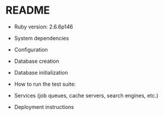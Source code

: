 # README

* Ruby version: 2.6.6p146

* System dependencies

* Configuration

* Database creation

* Database initialization

* How to run the test suite:

* Services (job queues, cache servers, search engines, etc.)

* Deployment instructions
